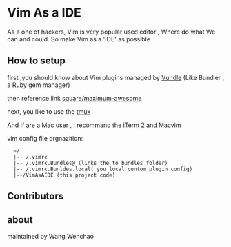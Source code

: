 # Vim As a IDE

  As a one of hackers, Vim  is very popular used editor , Where do  what We can  and could. So make Vim as a 'IDE'  as possible

## How  to setup

  first ,you should know about Vim plugins managed by [Vundle](https://github.com/gmarik/Vundle.vim) (Like Bundler , a Ruby gem manager)

  then reference link [square/maximum-awesome](https://github.com/square/maximum-awesome)

  next, you like to use the [tmux](http://tmux.sourceforge.net) 

  And If are a Mac user , I recommand the iTerm 2  and Macvim
  
  vim config file orgnazition:
```
  ~/
  |-- /.vimrc
  |-- /.vimrc.Bundles@ (links the to bundles folder)
  |-- /.vimrc.Bunldes.local( you local cuntom plugin config)
  |--/VimAsAIDE (this project code)
```


## Contributors

## about

  maintained by Wang Wenchao

